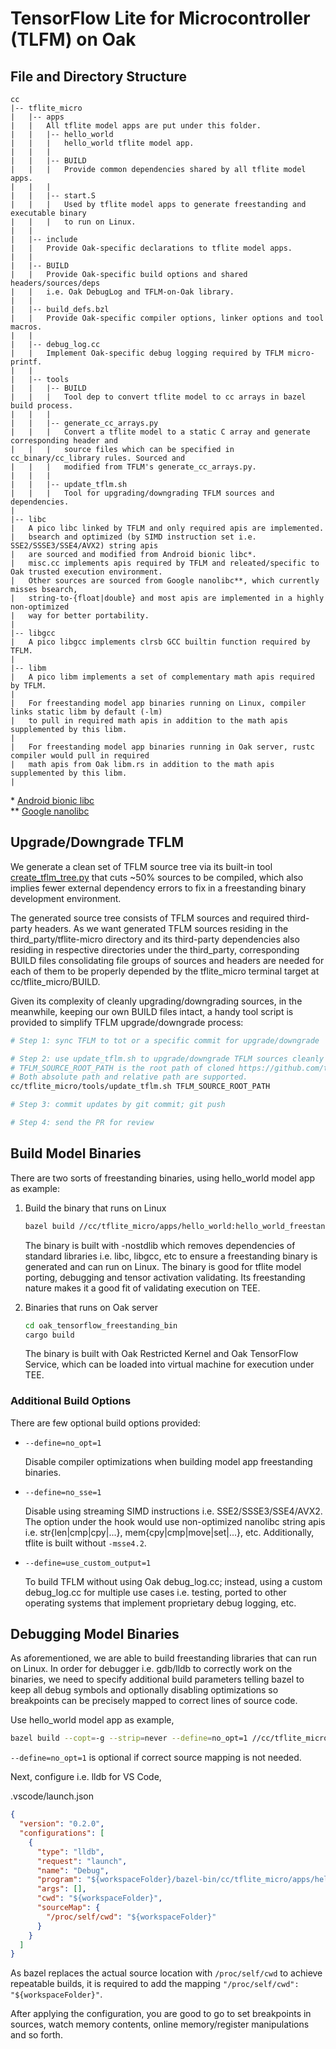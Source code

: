 # TensorFlow Lite for Microcontroller (TLFM) on Oak

## File and Directory Structure

```text
cc
|-- tflite_micro
|   |-- apps
|   |   All tflite model apps are put under this folder.
|   |   |-- hello_world
|   |   |   hello_world tflite model app.
|   |   |
|   |   |-- BUILD
|   |   |   Provide common dependencies shared by all tflite model apps.
|   |   |
|   |   |-- start.S
|   |   |   Used by tflite model apps to generate freestanding and executable binary
|   |   |   to run on Linux.
|   |
|   |-- include
|   |   Provide Oak-specific declarations to tflite model apps.
|   |
|   |-- BUILD
|   |   Provide Oak-specific build options and shared headers/sources/deps
|   |   i.e. Oak DebugLog and TFLM-on-Oak library.
|   |
|   |-- build_defs.bzl
|   |   Provide Oak-specific compiler options, linker options and tool macros.
|   |
|   |-- debug_log.cc
|   |   Implement Oak-specific debug logging required by TFLM micro-printf.
|   |
|   |-- tools
|   |   |-- BUILD
|   |   |   Tool dep to convert tflite model to cc arrays in bazel build process.
|   |   |
|   |   |-- generate_cc_arrays.py
|   |   |   Convert a tflite model to a static C array and generate corresponding header and
|   |   |   source files which can be specified in cc_binary/cc_library rules. Sourced and
|   |   |   modified from TFLM's generate_cc_arrays.py.
|   |   |
|   |   |-- update_tflm.sh
|   |   |   Tool for upgrading/downgrading TFLM sources and dependencies.
|
|-- libc
|   A pico libc linked by TFLM and only required apis are implemented.
|   bsearch and optimized (by SIMD instruction set i.e. SSE2/SSSE3/SSE4/AVX2) string apis
|   are sourced and modified from Android bionic libc*.
|   misc.cc implements apis required by TFLM and releated/specific to Oak trusted execution environment.
|   Other sources are sourced from Google nanolibc**, which currently misses bsearch,
|   string-to-{float|double} and most apis are implemented in a highly non-optimized
|   way for better portability.
|
|-- libgcc
|   A pico libgcc implements clrsb GCC builtin function required by TFLM.
|
|-- libm
|   A pico libm implements a set of complementary math apis required by TFLM.
|
|   For freestanding model app binaries running on Linux, compiler links static libm by default (-lm)
|   to pull in required math apis in addition to the math apis supplemented by this libm.
|
|   For freestanding model app binaries running in Oak server, rustc compiler would pull in required
|   math apis from Oak libm.rs in addition to the math apis supplemented by this libm.
|
```

\*
[Android bionic libc](https://android.googlesource.com/platform/bionic/+/refs/heads/master)\
\*\* [Google nanolibc](https://github.com/google/nanolibc)

## Upgrade/Downgrade TFLM

We generate a clean set of TFLM source tree via its built-in tool
[create_tflm_tree.py](https://github.com/tensorflow/tflite-micro/blob/main/tensorflow/lite/micro/tools/project_generation/create_tflm_tree.py)
that cuts ~50% sources to be compiled, which also implies fewer external
dependency errors to fix in a freestanding binary development environment.

The generated source tree consists of TFLM sources and required third-party
headers. As we want generated TFLM sources residing in the
third_party/tflite-micro directory and its third-party dependencies also
residing in respective directories under the third_party, corresponding BUILD
files consolidating file groups of sources and headers are needed for each of
them to be properly depended by the tflite_micro terminal target at
cc/tflite_micro/BUILD.

Given its complexity of cleanly upgrading/downgrading sources, in the meanwhile,
keeping our own BUILD files intact, a handy tool script is provided to simplify
TFLM upgrade/downgrade process:

```bash
# Step 1: sync TFLM to tot or a specific commit for upgrade/downgrade

# Step 2: use update_tflm.sh to upgrade/downgrade TFLM sources cleanly
# TFLM_SOURCE_ROOT_PATH is the root path of cloned https://github.com/tensorflow/tflite-micro
# Both absolute path and relative path are supported.
cc/tflite_micro/tools/update_tflm.sh TFLM_SOURCE_ROOT_PATH

# Step 3: commit updates by git commit; git push

# Step 4: send the PR for review
```

## Build Model Binaries

There are two sorts of freestanding binaries, using hello_world model app as
example:

1. Build the binary that runs on Linux

   ```bash
   bazel build //cc/tflite_micro/apps/hello_world:hello_world_freestanding_bin
   ```

   The binary is built with -nostdlib which removes dependencies of standard
   libraries i.e. libc, libgcc, etc to ensure a freestanding binary is generated
   and can run on Linux. The binary is good for tflite model porting, debugging
   and tensor activation validating. Its freestanding nature makes it a good fit
   of validating execution on TEE.

1. Binaries that runs on Oak server
   ```bash
   cd oak_tensorflow_freestanding_bin
   cargo build
   ```
   The binary is built with Oak Restricted Kernel and Oak TensorFlow Service,
   which can be loaded into virtual machine for execution under TEE.

### Additional Build Options

There are few optional build options provided:

- `--define=no_opt=1`

  Disable compiler optimizations when building model app freestanding binaries.

- `--define=no_sse=1`

  Disable using streaming SIMD instructions i.e. SSE2/SSSE3/SSE4/AVX2. The
  option under the hook would use non-optimized nanolibc string apis i.e.
  str{len|cmp|cpy|...}, mem{cpy|cmp|move|set|...}, etc. Additionally, tflite is
  built without `-msse4.2`.

- `--define=use_custom_output=1`

  To build TFLM without using Oak debug_log.cc; instead, using a custom
  debug_log.cc for multiple use cases i.e. testing, ported to other operating
  systems that implement proprietary debug logging, etc.

## Debugging Model Binaries

As aforementioned, we are able to build freestanding libraries that can run on
Linux. In order for debugger i.e. gdb/lldb to correctly work on the binaries, we
need to specify additional build parameters telling bazel to keep all debug
symbols and optionally disabling optimizations so breakpoints can be precisely
mapped to correct lines of source code.

Use hello_world model app as example,

```bash
bazel build --copt=-g --strip=never --define=no_opt=1 //cc/tflite_micro/apps/hello_world:hello_world_freestanding_bin
```

`--define=no_opt=1` is optional if correct source mapping is not needed.

Next, configure i.e. lldb for VS Code,

.vscode/launch.json

```json
{
  "version": "0.2.0",
  "configurations": [
    {
      "type": "lldb",
      "request": "launch",
      "name": "Debug",
      "program": "${workspaceFolder}/bazel-bin/cc/tflite_micro/apps/hello_world/hello_world_freestanding_bin",
      "args": [],
      "cwd": "${workspaceFolder}",
      "sourceMap": {
        "/proc/self/cwd": "${workspaceFolder}"
      }
    }
  ]
}
```

As bazel replaces the actual source location with `/proc/self/cwd` to achieve
repeatable builds, it is required to add the mapping
`"/proc/self/cwd": "${workspaceFolder}"`.

After applying the configuration, you are good to go to set breakpoints in
sources, watch memory contents, online memory/register manipulations and so
forth.
